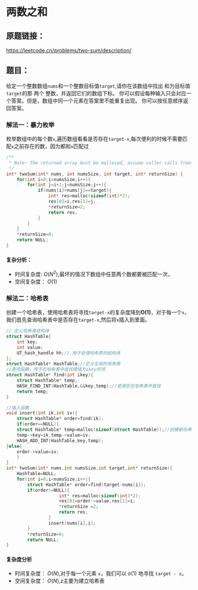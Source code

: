 # 两数之和
## 原题链接：
https://leetcode.cn/problems/two-sum/description/
## 题目：
给定一个整数数组`nums`和一个整数目标值`target`,请你在该数组中找出 和为目标值`target`的那 两个 整数，并返回它们的数组下标。
你可以假设每种输入只会对应一个答案。但是，数组中同一个元素在答案里不能重复出现。
你可以按任意顺序返回答案。
### 解法一：暴力枚举
枚举数组中的每个数`x`,遍历数组看看是否存在`target-x`,每次便利的时候不需要匹配`x`之前存在的数，因为都和`x`匹配过
```C
/**
 * Note: The returned array must be malloced, assume caller calls free().
 */
int* twoSum(int* nums, int numsSize, int target, int* returnSize) {
    for(int i=0;i<numsSize;i++){
        for(int j=i+1;j<numsSize;j++){
            if(nums[i]+nums[j]==target){
                int* res=malloc(sizeof(int)*2);
                res[0]=i,res[1]=j;
                *returnSize=2;
                return res;
            }
        }
    }
    *returnSize=0;
    return NULL;
}
```
#### 复杂分析：
- 时间复杂度: $O(N^2)$,最坏的情况下数组中任意两个数都要被匹配一次，
- 空间复杂度： $O(1)$
### 解法二：哈希表
创建一个哈希表，使用哈希表将寻找`target-x`的复杂度降到**O(1)**，对于每一个`x`，我们首先查询哈希表中是否存在`target-x`,然后将`x`插入到里面。
```C
// 定义哈希表结构体
struct HashTable{
    int key;
    int value;
    UT_hash_handle hh;// 用于处理哈希表的结构体
};
struct HashTable* HashTable;//定义全局的哈希表
//查找函数，用于在哈希表中查找键值为ikey的项
struct HashTable* find(int ikey){
    struct HashTable* temp;
    HASH_FIND_INT(HashTable,&ikey,temp);//使用宏在哈希表中查找
    return temp;
}

//插入函数
void insert(int ik,int iv){
    struct HashTable* order=find(ik);
    if(order==NULL){
    struct HashTable* temp=malloc(sizeof(struct HashTable));//创建新哈希表项
    temp->key=ik,temp->value=iv;
    HASH_ADD_INT(HashTable,key,temp);
}else{
    order->value=iv;
    }
}
int* twoSum(int* nums,int numsSize,int target,int* returnSize){
    HashTable=NULL;
    for(int i=0;i<numsSize;i++){
        struct HashTable* order=find(target-nums[i]);
        if(order!=NULL){
                    int* res=malloc(sizeof(int)*2);
                    res[0]=order->value,res[1]=i;
                    *returnSize =2;
                    return res;
                }
                insert(nums[i],i);
        }
        *returnSize=0;
        return NULL;
}
````
#### 复杂度分析
- 时间复杂度： $O(N)$,对于每一个元素 `x`，我们可以 $o(1)$ 地寻找 `target - x`。
- 空间复杂度： $O(N)$,z主要为建立哈希表

 
